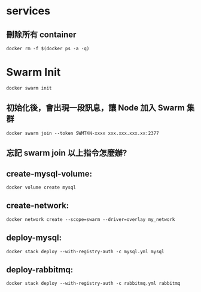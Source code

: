 # services

## 刪除所有 container

    docker rm -f $(docker ps -a -q)

# Swarm Init

    docker swarm init

## 初始化後，會出現一段訊息，讓 Node 加入 Swarm 集群

    docker swarm join --token SWMTKN-xxxx xxx.xxx.xxx.xx:2377

## 忘記 swarm join 以上指令怎麼辦?




## create-mysql-volume:
	docker volume create mysql

## create-network:
	docker network create --scope=swarm --driver=overlay my_network

## deploy-mysql:
	docker stack deploy --with-registry-auth -c mysql.yml mysql

## deploy-rabbitmq:
	docker stack deploy --with-registry-auth -c rabbitmq.yml rabbitmq

